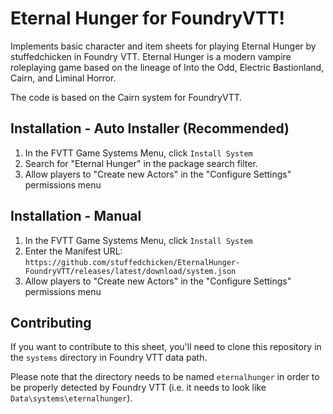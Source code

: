 # Eternal Hunger for FoundryVTT!

Implements basic character and item sheets for playing Eternal Hunger by stuffedchicken in Foundry VTT. Eternal Hunger is a modern vampire roleplaying game based on the lineage of Into the Odd, Electric Bastionland, Cairn, and Liminal Horror.

The code is based on the Cairn system for FoundryVTT.

## Installation - Auto Installer (Recommended)

1. In the FVTT Game Systems Menu, click `Install System`
2. Search for "Eternal Hunger" in the package search filter.
3. Allow players to "Create new Actors" in the "Configure Settings" permissions menu

## Installation - Manual

1. In the FVTT Game Systems Menu, click `Install System`
2. Enter the Manifest URL: `https://github.com/stuffedchicken/EternalHunger-FoundryVTT/releases/latest/download/system.json`
3. Allow players to "Create new Actors" in the "Configure Settings" permissions menu

## Contributing

If you want to contribute to this sheet, you'll need to clone this repository in the `systems` directory in Foundry VTT data path.

Please note that the directory needs to be named `eternalhunger` in order to be properly detected by Foundry VTT (i.e. it needs to look like `Data\systems\eternalhunger`).
